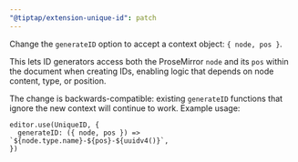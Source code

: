 ```yaml
---
"@tiptap/extension-unique-id": patch
---
```


Change the `generateID` option to accept a context object: `{ node, pos }`.

This lets ID generators access both the ProseMirror `node` and its `pos` within the document when creating IDs, enabling logic that depends on node content, type, or position.

The change is backwards-compatible: existing `generateID` functions that ignore the new context will continue to work. Example usage:

```
editor.use(UniqueID, {
  generateID: ({ node, pos }) => `${node.type.name}-${pos}-${uuidv4()}`,
})
```

